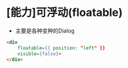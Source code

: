 # [能力]可浮动(floatable)

- 主要是各种变种的Dialog

```html
<div 
	floatable={{ position: "left" }} 
	visible={false}>
</div>
```
